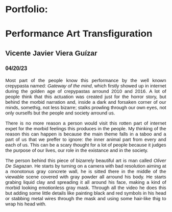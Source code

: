 <style>

@import url('https://fonts.googleapis.com/css2?family=Montserrat&display=swap');
</style>
<div style="text-align: justify; font-size: 15px; font-family: 'Montserrat', sans-serif;">

# Portfolio:
# Performance Art Transfiguration
## Vicente Javier Viera Guízar
### 04/20/23

Most part of the people know this performance by the well known crepypasta named: *Gateway of the mind*, which firstly showed up in internet during the golden age of crepypastas arround 2010 and 2016. A lot of people think that this actuation was created just for the horror story, but behind the morbid narration and, inside a dark and forsaken corner of our minds, somethig, not less bizarre; stalks prowling through our own eyes, not only ourselfs but the people and society arround us.

There is no more reason a person would visit this rotten part of internet expet for the morbid feelings this produces in the people. My thinking of the reason this can happen is because the main theme falls in a taboo and a part of us that we preffer to ignore: the inner animal part from every and each of us. This can be a scary thought for a lot of people because it judges the purpose of our lives, our role in the existance and in the society.

The person behind this piece of bizarrely beautiful art is man called *Oliver De Sagazan*. He starts by turning on a camera with bad resolution aiming at a monotonus gray concrete wall, he is sitted there in the middle of the viewable scene covered with gray powder all arround his body. He starts grabing liquid clay and spreading it all around his face, making a kind of morbid looking emotionless gray mask. Through all the video he does this but adding some little details like painting black and red symbols in his head or stabbing metal wires through the mask and using some hair-like thig to wrap his head with.
</div>